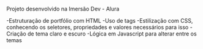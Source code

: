Projeto desenvolvido na Imersão Dev - Alura

-Estruturação de portfólio com HTML
-Uso de tags
-Estilização com CSS, conhecendo os seletores, propriedades e valores necessários para isso
-Criação de tema claro e escuro
-Lógica em Javascript para alterar entre os temas